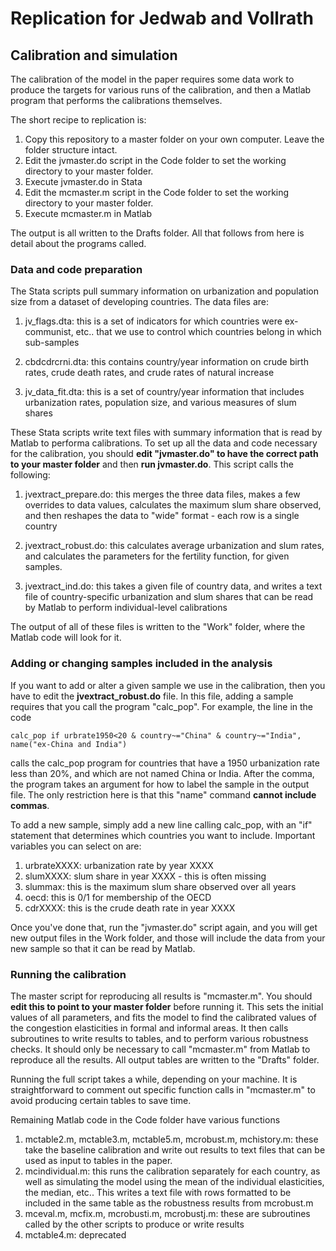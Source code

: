 # Replication for Jedwab and Vollrath
 
## Calibration and simulation
The calibration of the model in the paper requires some data work to produce the targets for various runs of the calibration, and then a Matlab program that performs the calibrations themselves.

The short recipe to replication is:

1. Copy this repository to a master folder on your own computer. Leave the folder structure intact.
2. Edit the jvmaster.do script in the Code folder to set the working directory to your master folder.
3. Execute jvmaster.do in Stata
4. Edit the mcmaster.m script in the Code folder to set the working directory to your master folder.
5. Execute mcmaster.m in Matlab

The output is all written to the Drafts folder. All that follows from here is detail about the programs called.

### Data and code preparation
The Stata scripts pull summary information on urbanization and population size from a dataset of developing countries. The data files are:

1. jv_flags.dta: this is a set of indicators for which countries were ex-communist, etc.. that we use to control which countries belong in which sub-samples

2. cbdcdrcrni.dta: this contains country/year information on crude birth rates, crude death rates, and crude rates of natural increase

3. jv_data_fit.dta: this is a set of country/year information that includes urbanization rates, population size, and various measures of slum shares

These Stata scripts write text files with summary information that is read by Matlab to performa calibrations. To set up all the data and code necessary for the calibration, you should **edit "jvmaster.do" to have the correct path to your master folder** and then **run jvmaster.do**. This script calls the following:

1. jvextract_prepare.do: this merges the three data files, makes a few overrides to data values, calculates the maximum slum share observed, and then reshapes the data to "wide" format - each row is a single country

2. jvextract_robust.do: this calculates average urbanization and slum rates, and calculates the parameters for the fertility function, for given samples.

3. jvextract_ind.do: this takes a given file of country data, and writes a text file of country-specific urbanization and slum shares that can be read by Matlab to perform individual-level calibrations

The output of all of these files is written to the "Work" folder, where the Matlab code will look for it.

### Adding or changing samples included in the analysis
If you want to add or alter a given sample we use in the calibration, then you have to edit the **jvextract_robust.do** file. In this file, adding a sample requires that you call the program "calc_pop". For example, the line in the code
```
calc_pop if urbrate1950<20 & country~="China" & country~="India", name("ex-China and India")
```
calls the calc_pop program for countries that have a 1950 urbanization rate less than 20%, and which are not named China or India. After the comma, the program takes an argument for how to label the sample in the output file. The only restriction here is that this "name" command **cannot include commas**.

To add a new sample, simply add a new line calling calc_pop, with an "if" statement that determines which countries you want to include. Important variables you can select on are:
1. urbrateXXXX: urbanization rate by year XXXX
2. slumXXXX: slum share in year XXXX - this is often missing
3. slummax: this is the maximum slum share observed over all years
3. oecd: this is 0/1 for membership of the OECD
4. cdrXXXX: this is the crude death rate in year XXXX

Once you've done that, run the "jvmaster.do" script again, and you will get new output files in the Work folder, and those will include the data from your new sample so that it can be read by Matlab.

### Running the calibration
The master script for reproducing all results is "mcmaster.m". You should **edit this to point to your master folder** before running it. This sets the initial values of all parameters, and fits the model to find the calibrated values of the congestion elasticities in formal and informal areas. It then calls subroutines to write results to tables, and to perform various robustness checks. It should only be necessary to call "mcmaster.m" from Matlab to reproduce all the results. All output tables are written to the "Drafts" folder. 

Running the full script takes a while, depending on your machine. It is straightforward to comment out specific function calls in "mcmaster.m" to avoid producing certain tables to save time.

Remaining Matlab code in the Code folder have various functions

1. mctable2.m, mctable3.m, mctable5.m, mcrobust.m, mchistory.m: these take the baseline calibration and write out results to text files that can be used as input to tables in the paper.
2. mcindividual.m: this runs the calibration separately for each country, as well as simulating the model using the mean of the individual elasticities, the median, etc.. This writes a text file with rows formatted to be included in the same table as the robustness results from mcrobust.m
3. mceval.m, mcfix.m, mcrobusti.m, mcrobustj.m: these are subroutines called by the other scripts to produce or write results
4. mctable4.m: deprecated
